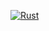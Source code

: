 [![Rust](https://github.com/StivenAlexis/iterator_rust/actions/workflows/rust.yml/badge.svg)](https://github.com/StivenAlexis/iterator_rust/actions/workflows/rust.yml)
